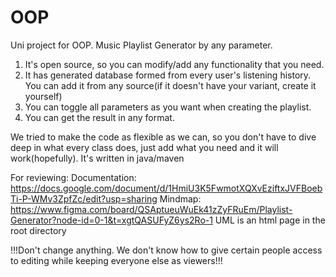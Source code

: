 # OOP
Uni project for OOP.
Music Playlist Generator by any parameter.
1. It's open source, so you can modify/add any functionality that you need.
2. It has generated database formed from every user's listening history. You can add it from any source(if it doesn't have your variant, create it yourself)
3. You can toggle all parameters as you want when creating the playlist.
4. You can get the result in any format.

We tried to make the code as flexible as we can, so you don't have to dive deep in what every class does, just add what you need and it will work(hopefully).
It's written in java/maven


For reviewing:
Documentation: https://docs.google.com/document/d/1HmiU3K5FwmotXQXvEziftxJVFBoebTi-P-WMv3ZpfZc/edit?usp=sharing
Mindmap: https://www.figma.com/board/QSAptueuWuEk41zZyFRuEm/Playlist-Generator?node-id=0-1&t=xgtQASUFyZ6ys2Ro-1
UML is an html page in the root directory

!!!Don't change anything. We don't know how to give certain people access to editing while keeping everyone else as viewers!!!

